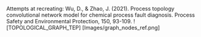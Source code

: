 Attempts at recreating:
Wu, D., & Zhao, J. (2021). Process topology convolutional network model for chemical process fault diagnosis. Process Safety and Environmental Protection, 150, 93-109.
![TOPOLOGICAL_GRAPH_TEP] [Images/graph_nodes_ref.png]